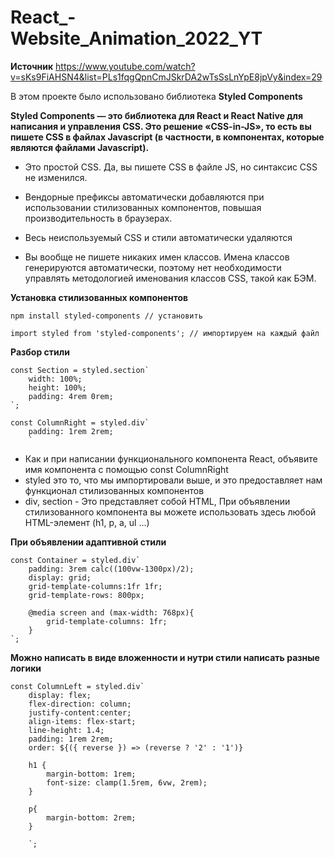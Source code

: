 # React_-Website_Animation_2022_YT
**Источник**  https://www.youtube.com/watch?v=sKs9FiAHSN4&list=PLs1fqgQpnCmJSkrDA2wTsSsLnYpE8jpVy&index=29



В этом проекте было использовано библиотека **__Styled Components__**


__Styled Components — это библиотека для React и React Native для написания и управления CSS. Это решение «CSS-in-JS», то есть вы пишете CSS в файлах Javascript (в частности, в компонентах, которые являются файлами Javascript).__


- Это простой CSS. Да, вы пишете CSS в файле JS, но синтаксис CSS не изменился.

- Вендорные префиксы автоматически добавляются при использовании стилизованных компонентов, повышая производительность в браузерах.

- Весь неиспользуемый CSS и стили автоматически удаляются

- Вы вообще не пишете никаких имен классов. Имена классов генерируются автоматически, поэтому нет необходимости управлять методологией именования классов CSS, такой как БЭМ.




**Установка стилизованных компонентов**
```
npm install styled-components // установить

import styled from 'styled-components'; // импортируем на каждый файл
```


**Разбор стили**


```
const Section = styled.section`
    width: 100%;
    height: 100%;
    padding: 4rem 0rem;
`;
```

```
const ColumnRight = styled.div`
    padding: 1rem 2rem;
    `
```
- Как и при написании функционального компонента React, объявите имя компонента с помощью const ColumnRight
- styled это то, что мы импортировали выше, и это предоставляет нам функционал стилизованных компонентов
- div, section - Это представляет собой HTML, При объявлении стилизованного компонента вы можете использовать здесь любой HTML-элемент (h1, p, a, ul ...)


**При объявлении адаптивной стили**

```
const Container = styled.div`
    padding: 3rem calc((100vw-1300px)/2);
    display: grid;
    grid-template-columns:1fr 1fr;
    grid-template-rows: 800px;

    @media screen and (max-width: 768px){
        grid-template-columns: 1fr;
    }
`;
```



**Можно написать в виде вложенности и нутри стили написать разные логики**


```
const ColumnLeft = styled.div`
    display: flex;
    flex-direction: column;
    justify-content:center;
    align-items: flex-start;
    line-height: 1.4;
    padding: 1rem 2rem;
    order: ${({ reverse }) => (reverse ? '2' : '1')}

    h1 {
        margin-bottom: 1rem;
        font-size: clamp(1.5rem, 6vw, 2rem);
    }

    p{
        margin-bottom: 2rem;
    }

    `;
```
